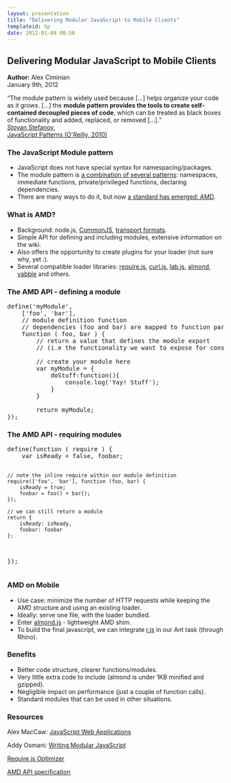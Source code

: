 ```yaml
---
layout: presentation 
title: "Delivering Modular JavaScript to Mobile Clients"
templateid: hp
date: 2012-01-09 00:50
---
```


<article class='biglogo'></article>

<article>
<h1>
  Delivering Modular JavaScript to Mobile Clients
</h1>
<p>
  <strong>Author:</strong> Alex Ciminian <br />
	  January 9th, 2012
</p>
</article>
	  
<article class='smaller'>
<q>The module pattern is widely used because [...] helps organize your code as it grows. [...] the <strong>module 
pattern provides the tools to create self-contained decoupled pieces of code</strong>, which can be treated as black boxes of functionality and added, replaced, or removed [...].</q>
<div class='author'>
  <a href="http://shop.oreilly.com/product/9780596806767.do">Stoyan Stefanov, <br />JavaScript Patterns (O'Reilly, 2010)</a>
</div>
</article>
	  
<article>
<h3>The JavaScript Module pattern</h3>
<ul class="build">
  <li>JavaScript does not have special syntax for namespacing/packages.</li>
  <li>The module pattern is <a href="http://stackoverflow.com/a/7472020/182629">a combination of several patterns</a>: namespaces, immediate functions, private/privileged functions, declaring dependencies.</li>
  <li>There are many ways to do it, but now <a href="https://github.com/amdjs/amdjs-api/wiki/AMD">a standard has emerged: AMD</a>.</li>
</ul>
</article>
	  
<article>
<h3>What is AMD?</h3>
<ul class="build">
<li>Background: node.js, <a href="http://www.commonjs.org/">CommonJS</a>, <a href="http://wiki.commonjs.org/wiki/Modules/Transport">transport formats</a>.</li>
<li>Simple API for defining and including modules, extensive information on the wiki.</li>
<li>Also offers the opportunity to create plugins for your loader (not sure why, yet :).</li>
<li>Several compatible loader libraries: <a href="http://requirejs.org/">require.js</a>, <a href="https://github.com/unscriptable/curl">curl.js</a>, <a href="http://labjs.com/">lab.js</a>, 
<a href="https://github.com/jrburke/almond">almond</a>, <a href="https://github.com/jbrantly/yabble">yabble</a> and others.</li>
</ul>
</article>
	  
<article>
<h3>The AMD API - defining a module</h3>
<section>

<pre>
define('myModule', 
    ['foo', 'bar'], 
    // module definition function
    // dependencies (foo and bar) are mapped to function parameters
    function ( foo, bar ) {
        // return a value that defines the module export
        // (i.e the functionality we want to expose for consumption)
    
        // create your module here
        var myModule = {
            doStuff:function(){
                console.log('Yay! Stuff');
            }
        }
 
        return myModule;
});
</pre>

</section>
</article>
		
<article>
<h3>The AMD API - requiring modules</h3>
<section>
<pre>
define(function ( require ) {
    var isReady = false, foobar;
 
    // note the inline require within our module definition
    require(['foo', 'bar'], function (foo, bar) {
        isReady = true;
        foobar = foo() + bar();
    });
 
    // we can still return a module
    return {
        isReady: isReady,
        foobar: foobar
    };
});
</pre>
</section>
</article>
	  
<article>
<h3>AMD on Mobile</h3>
<ul class="build">
	<li>Use case: minimize the number of HTTP requests while keeping the AMD structure and using an existing loader.</li>
	<li>Ideally: serve one file, with the loader bundled.</li>
	<li>Enter <a href="https://github.com/jrburke/almond">almond.js</a> - lightweight AMD shim.</li>
	<li>To build the final javascript, we can integrate <a href="https://github.com/jrburke/r.js/">r.js</a> in our Ant task (through Rhino).</li>
</ul>
</article>

<article>
<h3>Benefits</h3>
<ul class="build">
	<li>Better code structure, clearer functions/modules.</li>
	<li>Very little extra code to include (almond is under 1KB minified and gzipped).</li>
	<li>Negligible impact on performance (just a couple of function calls).</li>
	<li>Standard modules that can be used in other situations.</li>
</ul>
</article>

<article>
<h3>Resources</h3>
<p>Alex MacCaw: <a href="http://shop.oreilly.com/product/0636920018421.do">JavaScript Web Applications</a></p>
<p>Addy Osmani: <a href="http://addyosmani.com/writing-modular-js/">Writing Modular JavaScript</a></p>
<p><a href="http://requirejs.org/docs/optimization.html">Require.js Optimizer</a></p>
<p><a href="https://github.com/amdjs/amdjs-api/wiki">AMD API specification</a></p>
</article>

<article class='biglogo'></article>
